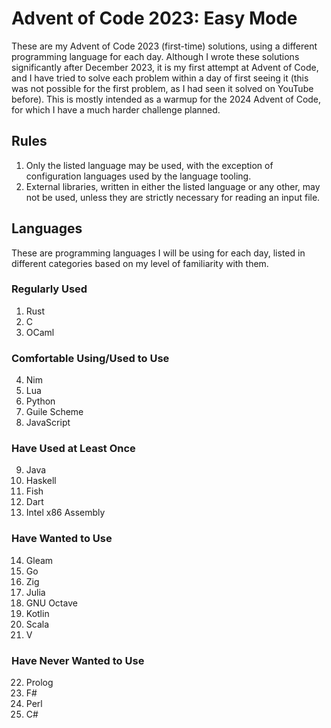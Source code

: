 # Advent of Code 2023: Easy Mode

These are my Advent of Code 2023 (first-time) solutions, using a different programming language for each day. Although I wrote these solutions significantly after December 2023, it is my first attempt at Advent of Code, and I have tried to solve each problem within a day of first seeing it (this was not possible for the first problem, as I had seen it solved on YouTube before). This is mostly intended as a warmup for the 2024 Advent of Code, for which I have a much harder challenge planned.

## Rules

1. Only the listed language may be used, with the exception of configuration languages used by the language tooling.
2. External libraries, written in either the listed language or any other, may not be used, unless they are strictly necessary for reading an input file.

## Languages

These are programming languages I will be using for each day, listed in different categories based on my level of familiarity with them.

### Regularly Used

1. Rust
2. C
3. OCaml

### Comfortable Using/Used to Use

4. Nim
5. Lua
6. Python
7. Guile Scheme
8. JavaScript

### Have Used at Least Once

9. Java
10. Haskell
11. Fish
12. Dart
13. Intel x86 Assembly

### Have Wanted to Use

14. Gleam
15. Go
16. Zig
17. Julia
18. GNU Octave
19. Kotlin
20. Scala
21. V

### Have Never Wanted to Use

22. Prolog
23. F#
24. Perl
25. C#

